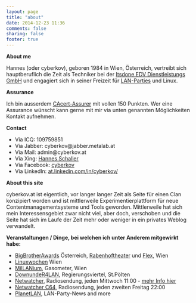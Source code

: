 ```yaml
---
layout: page
title: "about"
date: 2014-12-23 11:36
comments: false
sharing: false
footer: true
---
```


<strong>About me</strong>

Hannes (oder cyberkov), geboren 1984 in Wien, Österreich, vertreibt sich hauptberuflich die Zeit als Techniker bei der <a href="http://www.itsdone.at/" target="_blank">Itsdone EDV Dienstleistungs GmbH</a>  und engagiert sich in seiner Freizeit für <a href="http://www.generationfun.at/">LAN-Parties</a> und Linux.

<strong>Assurance</strong>

Ich bin ausserdem <a href="http://www.cacert.org/">CAcert-Assurer</a> mit vollen 150 Punkten. Wer eine Assurance wünscht kann gerne mit mir via unten genannten Möglichkeiten Kontakt aufnehmen.

<strong>Contact</strong>
<ul>
	<li>Via ICQ: 109759851</li>
	<li>Via Jabber: cyberkov@jabber.metalab.at</li>
	<li>Via Mail: admin@cyberkov.at</li>
	<li>Via Xing: <a href="https://www.xing.com/profile/Hannes_Schaller2">Hannes Schaller</a></li>
	<li>Via Facebook: <a href="https://www.facebook.com/cyberkov">cyberkov</a></li>
	<li>Via LinkedIn: <a href="http://at.linkedin.com/in/cyberkov/">at.linkedin.com/in/cyberkov/</a></li>
</ul>

<strong>About this site</strong>

cyberkov.at ist eigentlich, vor langer langer Zeit als Seite für einen Clan konzipiert worden und ist mittlerweile Experimentierplattform für neue Contentmanagementsysteme und Tools geworden.
Mittlerweile hat sich mein Interessensgebiet zwar nicht viel, aber doch, verschoben und die Seite hat sich im Laufe der Zeit mehr oder weniger in ein privates Weblog verwandelt.

<strong>Veranstaltungen / Dinge, bei welchen ich unter Anderem mitgewirkt habe:</strong>
<ul>
	<li><a href="http://www.bigbrotherawards.at/">BigBrotherAwards</a> Österreich, <a href="http://www.rabenhof.at/">Rabenhoftheater</a> und <a href="http://www.flex.at/">Flex</a>, Wien</li>
	<li><a href="http://www.linuxwochen.at/">Linuxwochen</a> Wien</li>
	<li><a href="http://www.millanium.at/">MilLANium</a>, Gasometer, Wien</li>
	<li><a href="http://www.downunder4lan.net/">DownundeR4LAN</a>, Regierungsviertel, St.Pölten</li>
	<li><a href="http://o94.at/programs/netwatcher/">Netwatcher</a>, Radiosendung, jeden Mittwoch 11:00 - <a href="http://www.netwatcher.at/">mehr Info hier</a></li>
	<li><a href="http://o94.at/programs/netwatcher-c64-remixes-and-more-die-retroshow/">Netwatcher C64</a>, Radiosendung, jeden zweiten Freitag 22:00</li>
	<li><a href="http://www.planetlan.at/">PlanetLAN</a>, LAN-Party-News and more</li>
</ul>
